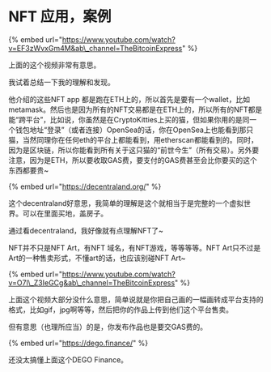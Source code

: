 # NFT 应用，案例

{% embed url="https://www.youtube.com/watch?v=EF3zWvxGm4M&ab\_channel=TheBitcoinExpress" %}

上面的这个视频非常有意思。

我试着总结一下我的理解和发现。

他介绍的这些NFT app 都是跑在ETH上的，所以首先是要有一个wallet，比如metamask。然后也是因为所有的NFT交易都是在ETH上的，所以所有的NFT都是能“跨平台”，比如说，你虽然是在CryptoKitties上买的猫，但如果你用的是同一个钱包地址“登录”（或者连接）OpenSea的话，你在OpenSea上也能看到那只猫，当然同理你在任何eth的平台上都能看到，用etherscan都能看到的。同时，因为是区块链，所以你能看到所有关于这只猫的“前世今生”（所有交易）。另外要注意，因为是ETH，所以要收取GAS费，要支付的GAS费甚至会比你要买的这个东西都要贵~ 

{% embed url="https://decentraland.org/" %}

这个decentraland好意思，我简单的理解是这个就相当于是完整的一个虚拟世界。可以在里面买地，盖房子。

通过看decentraland，我好像就有点理解NFT了~ 

NFT并不只是NFT Art，有NFT 域名，有NFT游戏，等等等等。NFT Art只不过是Art的一种售卖形式，不懂art的话，也应该别碰NFT Art~ 

{% embed url="https://www.youtube.com/watch?v=O7l\_Z3IeGCg&ab\_channel=TheBitcoinExpress" %}

上面这个视频大部分没什么意思，简单说就是你把自己画的一幅画转成平台支持的格式，比如gif，jpg啊等等，然后把你的作品上传到他们这个平台售卖。

但有意思（也理所应当）的是，你发布作品也是要交GAS费的。

{% embed url="https://dego.finance/" %}

还没太搞懂上面这个DEGO Finance。



